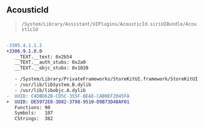 ## AcousticId

> `/System/Library/Assistant/UIPlugins/AcousticId.siriUIBundle/AcousticId`

```diff

-3305.4.1.1.2
+3306.9.1.0.0
   __TEXT.__text: 0x2b54
   __TEXT.__auth_stubs: 0x2a0
   __TEXT.__objc_stubs: 0x1020

   - /System/Library/PrivateFrameworks/StoreKitUI.framework/StoreKitUI
   - /usr/lib/libSystem.B.dylib
   - /usr/lib/libobjc.A.dylib
-  UUID: C4DBD62B-CD5C-355F-BEAE-CAB0EF2045FA
+  UUID: DE5972E8-3D82-3798-9510-D9B73D48AF01
   Functions: 90
   Symbols:   107
   CStrings:  382

```
